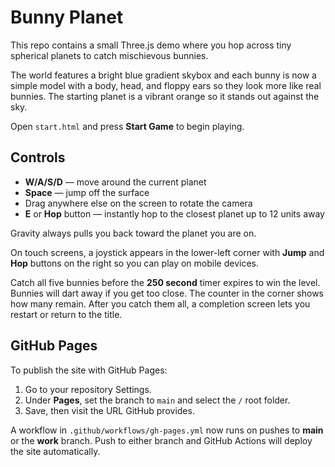 # Bunny Planet

This repo contains a small Three.js demo where you hop across tiny spherical planets to catch mischievous bunnies.

The world features a bright blue gradient skybox and each bunny is now a simple model with a body, head, and floppy ears so they look more like real bunnies. The starting planet is a vibrant orange so it stands out against the sky.

Open `start.html` and press **Start Game** to begin playing.

## Controls

- **W/A/S/D** — move around the current planet
- **Space** — jump off the surface
- Drag anywhere else on the screen to rotate the camera
- **E** or **Hop** button — instantly hop to the closest planet up to 12 units away

Gravity always pulls you back toward the planet you are on.

On touch screens, a joystick appears in the lower-left corner with **Jump** and **Hop** buttons on the right so you can play on mobile devices.

Catch all five bunnies before the **250 second** timer expires to win the level. Bunnies will dart away if you get too close. The counter in the corner shows how many remain. After you catch them all, a completion screen lets you restart or return to the title.

## GitHub Pages

To publish the site with GitHub Pages:

1. Go to your repository Settings.
2. Under **Pages**, set the branch to `main` and select the `/` root folder.
3. Save, then visit the URL GitHub provides.

A workflow in `.github/workflows/gh-pages.yml` now runs on pushes to **main** or the **work** branch. Push to either branch and GitHub Actions will deploy the site automatically.
